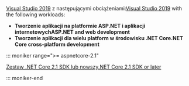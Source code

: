 <span data-ttu-id="28f24-101">[Visual Studio 2019](https://visualstudio.microsoft.com/downloads/?utm_medium=microsoft&utm_source=docs.microsoft.com&utm_campaign=inline+link&utm_content=download+vs2019) z następującymi obciążeniami:</span><span class="sxs-lookup"><span data-stu-id="28f24-101">[Visual Studio 2019](https://visualstudio.microsoft.com/downloads/?utm_medium=microsoft&utm_source=docs.microsoft.com&utm_campaign=inline+link&utm_content=download+vs2019) with the following workloads:</span></span>

* <span data-ttu-id="28f24-102">**Tworzenie aplikacji na platformie ASP.NET i aplikacji internetowych**</span><span class="sxs-lookup"><span data-stu-id="28f24-102">**ASP.NET and web development**</span></span>
* <span data-ttu-id="28f24-103">**Tworzenie aplikacji dla wielu platform w środowisku .NET Core**</span><span class="sxs-lookup"><span data-stu-id="28f24-103">**.NET Core cross-platform development**</span></span>

::: moniker range=">= aspnetcore-2.1"

[<span data-ttu-id="28f24-104">Zestaw .NET Core 2.1 SDK lub nowszy</span><span class="sxs-lookup"><span data-stu-id="28f24-104">.NET Core 2.1 SDK or later</span></span>](https://dotnet.microsoft.com/download)

::: moniker-end
